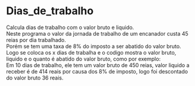 # Dias_de_trabalho
Calcula dias de trabalho com o valor bruto e liquido.  
Neste programa o valor da jornada de trabalho de um encanador custa 45 reias por dia trabalhado.  
Porém se tem uma taxa de 8% do imposto a ser abatido do valor bruto.  
Logo se coloca os x dias de trabalha e o codigo mostra o valor bruto, liquido e o quanto é abatido do valor bruto, como por exemplo:  
Em 10 dias de trabalho, ele tem um valor bruto de 450 reias, valor liquido a receber é de 414 reais por causa dos 8% de imposto, logo foi descontado do valor bruto 36 reais.
